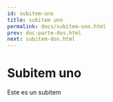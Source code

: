 ```yaml
---
id: subitem-uno
title: subitem uno
permalink: docs/subitem-uno.html
prev: doc-parte-dos.html
next: subitem-dos.html
---
```

# Subitem uno
Este es un subitem
